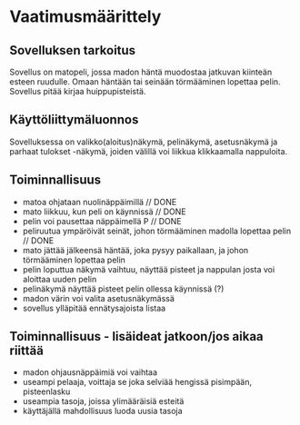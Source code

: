 # Vaatimusmäärittely

## Sovelluksen tarkoitus

Sovellus on matopeli, jossa madon häntä muodostaa jatkuvan kiinteän esteen ruudulle. Omaan häntään tai seinään törmääminen lopettaa pelin. Sovellus pitää kirjaa huippupisteistä.

## Käyttöliittymäluonnos

Sovelluksessa on valikko(aloitus)näkymä, pelinäkymä, asetusnäkymä ja parhaat tulokset -näkymä, joiden välillä voi liikkua klikkaamalla nappuloita.

## Toiminnallisuus

- matoa ohjataan nuolinäppäimillä // DONE
- mato liikkuu, kun peli on käynnissä // DONE
- pelin voi pausettaa näppäimellä P // DONE
- peliruutua ympäröivät seinät, johon törmääminen madolla lopettaa pelin // DONE
- mato jättää jälkeensä häntää, joka pysyy paikallaan, ja johon törmääminen lopettaa pelin
- pelin loputtua näkymä vaihtuu, näyttää pisteet ja nappulan josta voi aloittaa uuden pelin
- pelinäkymä näyttää pisteet pelin ollessa käynnissä (?)
- madon värin voi valita asetusnäkymässä
- sovellus ylläpitää ennätysajoista listaa

## Toiminnallisuus - lisäideat jatkoon/jos aikaa riittää

- madon ohjausnäppäimiä voi vaihtaa
- useampi pelaaja, voittaja se joka selviää hengissä pisimpään, pisteenlasku
- useampia tasoja, joissa ylimääräisiä esteitä
- käyttäjällä mahdollisuus luoda uusia tasoja
